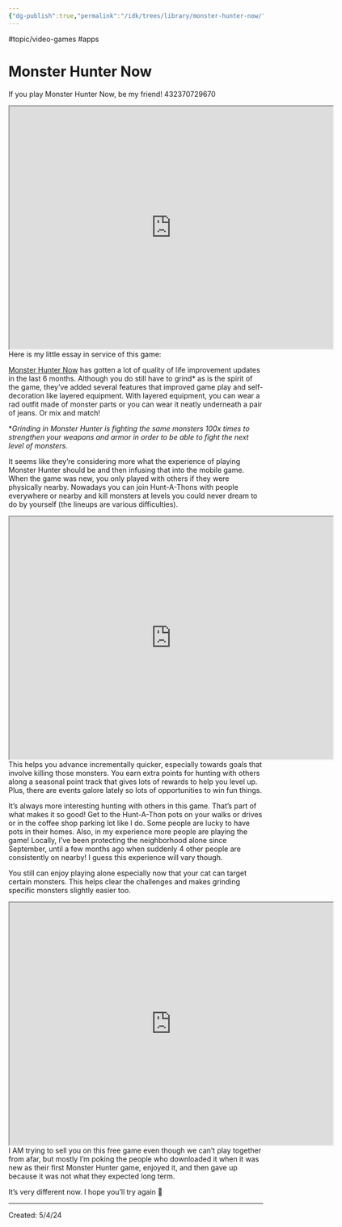 ```yaml
---
{"dg-publish":true,"permalink":"/idk/trees/library/monster-hunter-now/","created":"2024-12-14T13:39:37.990-05:00","updated":"2025-06-25T20:41:08.947-04:00"}
---
```


#topic/video-games #apps 
# Monster Hunter Now

If you play Monster Hunter Now, be my friend! 432370729670
<iframe src="https://drive.google.com/file/d/1Waxrwi_f1WPjQdtZAugLz2_Pyg1t4cun/preview" width="640" height="480" allow="autoplay"></iframe>
Here is my little essay in service of this game:

[Monster Hunter Now](https://monsterhunternow.com/en) has gotten a lot of quality of life improvement updates in the last 6 months. Although you do still have to grind* as is the spirit of the game, they’ve added several features that improved game play and self-decoration like layered equipment. With layered equipment, you can wear a rad outfit made of monster parts or you can wear it neatly underneath a pair of jeans. Or mix and match!

*_Grinding in Monster Hunter is fighting the same monsters 100x times to strengthen your weapons and armor in order to be able to fight the next level of monsters._

It seems like they’re considering more what the experience of playing Monster Hunter should be and then infusing that into the mobile game. When the game was new, you only played with others if they were physically nearby. Nowadays you can join Hunt-A-Thons with people everywhere or nearby and kill monsters at levels you could never dream to do by yourself (the lineups are various difficulties).
<iframe src="https://drive.google.com/file/d/18pe9RMJIEjlJJwR21AxkJOQrrSFUXIOt/preview" width="640" height="480" allow="autoplay"></iframe>
This helps you advance incrementally quicker, especially towards goals that involve killing those monsters. You earn extra points for hunting with others along a seasonal point track that gives lots of rewards to help you level up. Plus, there are events galore lately so lots of opportunities to win fun things.

It’s always more interesting hunting with others in this game. That’s part of what makes it so good! Get to the Hunt-A-Thon pots on your walks or drives or in the coffee shop parking lot like I do. Some people are lucky to have pots in their homes. Also, in my experience more people are playing the game! Locally, I’ve been protecting the neighborhood alone since September, until a few months ago when suddenly 4 other people are consistently on nearby! I guess this experience will vary though.

You still can enjoy playing alone especially now that your cat can target certain monsters. This helps clear the challenges and makes grinding specific monsters slightly easier too.
<iframe src="https://drive.google.com/file/d/1Ra-T0QMplGdmpKPURe3KWvYrH31ZhI4c/preview" width="640" height="480" allow="autoplay"></iframe>
I AM trying to sell you on this free game even though we can’t play together from afar, but mostly I’m poking the people who downloaded it when it was new as their first Monster Hunter game, enjoyed it, and then gave up because it was not what they expected long term.

It’s very different now. I hope you’ll try again 🙏

---
Created: 5/4/24